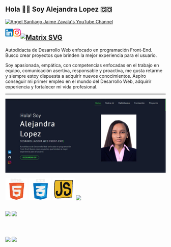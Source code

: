 ## Hola 👋🏻 Soy Alejandra Lopez 🇨🇴
 <a href="https://www.youtube.com/channel/UCNFndCKB8oU9EZuL5IhWZSA"><img src="https://www.vectorlogo.zone/logos/youtube/youtube-icon.svg" alt="Angel Santiago Jaime Zavala's YouTube Channel" height="30" width="30">
  </a>
  
  <a href="https://www.linkedin.com/in/alejandra-lopez-126407245/">
    <img align="left" alt="Hargun | Linkedin" width="24px" src="https://github.com/hargun79/hargun79/blob/master/Assets/Linkedin.svg" />
  </a>
   <a href="https://www.instagram.com/alejandra_lopez1707/">
    <img align="left" alt="Hargun | Instagram" width="24px" src="https://github.com/hargun79/hargun79/blob/master/Assets/Instagram.svg" />
    
[![Matrix SVG](https://raw.githubusercontent.com/rodrigograca31/rodrigograca31/master/matrix.svg)](https://www.youtube.com/watch?v=SDkAGkd4NLc)
---
 
Autodidacta de Desarrollo Web enfocado en programación Front-End. Busco crear proyectos que brinden la mejor experiencia para el usuario.  
  
Soy apasionada, empática, con competencias enfocadas en el trabajo en equipo, comunicación asertiva, responsable y proactiva, me gusta retarme y siempre estoy dispuesta a adquirir nuevos conocimientos. Aspiro conseguir mi primer empleo en el mundo del Desarrollo Web, adquirir experiencia y fortalecer mi vida profesional.

---

![cover](https://github.com/Alejandra-Lopez17/Alejandra/blob/Alejandra-Lopez17/1669434720481.jpeg)

<p align="">
<img src="https://raw.githubusercontent.com/Zenfection/Image/master/2021/06/08-15-55-13-06-00-18-00-html5.gif" width="70">

<img src="https://raw.githubusercontent.com/Zenfection/Image/master/2021/06/08-15-57-53-68747470733a2f2f6d65646961302e67697068792e636f6d2f6d656469612f667345615a6c644e43384131504a336d77702f736f757263652e676966.gif" width="70">

<img src="https://raw.githubusercontent.com/Zenfection/Image/master/2021/06/08-15-58-36-68747470733a2f2f6d65646961332e67697068792e636f6d2f6d656469612f6c6e377a32655772696951416c6c6656636e2f736f757263652e676966.gif" width="70">

<img src="http://www.canalgif.net/Gifs-animados/Informatica/Java/Imagen-animada-Java-02.gif" width="70">
<br><br/>
<p align="">
<img src="https://media2.giphy.com/media/KAq5w47R9rmTuvWOWa/giphy.gif?cid=ecf05e478jay0edoxkoa95l642jfmv161i51ju1ttled8vfa&rid=giphy.gif&ct=g" width="70">
<img src="https://upload.wikimedia.org/wikipedia/commons/3/38/Jupyter_logo.svg" width="70">

<br><br/>
<p align="">
<img src="https://media4.giphy.com/media/SS8CV2rQdlYNLtBCiF/giphy.gif?cid=ecf05e47aw1mbf9djq45eh7pxuylyiqx0okj0vznzrkvmhfd&rid=giphy.gif&ct=g" width="70">

<img src="https://media3.giphy.com/media/UWt0rhp21JgLwoeFQP/giphy.gif?cid=ecf05e47vc1sasff4c1cj087sgpdknoops21h4rpn31y7mt7&rid=giphy.gif&ct=g" width="70">


